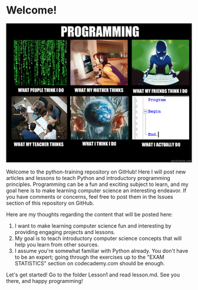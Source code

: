 Welcome!
=======

![](images/programming.jpg)

Welcome to the python-training repository on GitHub! Here I will post new articles and lessons to teach Python and introductory programming principles. Programming can be a fun and exciting subject to learn, and my goal here is to make learning computer science an interesting endeavor. If you have comments or concerns, feel free to post them in the Issues section of this repository on GitHub.

Here are my thoughts regarding the content that will be posted here:

1. I want to make learning computer science fun and interesting by providing engaging projects and lessons.
2. My goal is to teach introductory computer science concepts that will help you learn from other sources.
3. I assume you're somewhat familiar with Python already. You don't have to be an expert; going through the exercises up to the "EXAM STATISTICS" section on codecademy.com should be enough.

Let's get started! Go to the folder Lesson1 and read lesson.md. See you there, and happy programming!
